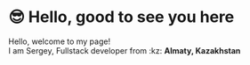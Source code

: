 # :sunglasses: Hello, good to see you here

Hello, welcome to my page!<br/>
I am Sergey, Fullstack developer from :kz: __Almaty, Kazakhstan__
